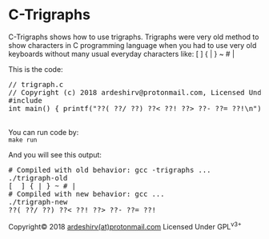 # C-Trigraphs

C-Trigraphs shows how to use trigraphs. Trigraphs were very old method to show characters in C programming language when you had to use very old keyboards without many usual everyday characters like: [  ] { | } ~ # |

This is the code:
<pre>
// trigraph.c
// Copyright (c) 2018 ardeshirv@protonmail.com, Licensed Under GPLv3+
#include <stdio.h>
int main() { printf("??( ??/ ??) ??< ??! ??> ??- ??= ??!\n"); }
</pre>
<br/>
You can run code by:
<code>
make run
</code>

And you will see this output:
<pre>
# Compiled with old behavior: gcc -trigraphs ...
./trigraph-old
[  ] { | } ~ # |
# Compiled with new behavior: gcc ...
./trigraph-new
??( ??/ ??) ??< ??! ??> ??- ??= ??!
</pre>

Copyright&copy; 2018 <a href="mailto:ardeshirv@protonmail.com" target="_blank">ardeshirv(at)protonmail.com</a> Licensed Under GPL<sup>v3+</sup>
